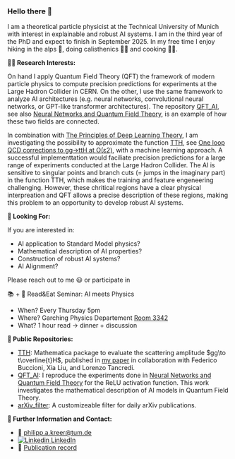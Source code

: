 ### Hello there 👋

I am a theoretical particle physicist at the Technical University of Munich with interest in explainable and robust AI systems. I am in the third year of the PhD and expect to finish in September 2025. In my free time I enjoy hiking in the alps :sunrise_over_mountains:, doing calisthenics :weight_lifting_man: and cooking :man_cook:.

**:scientist: Research Interests:**

On hand I apply Quantum Field Theory (QFT) the framework of modern particle physics to compute precision predictions for experiments at the Large Hadron Collider in CERN. On the other, I use the same framework to analyze AI architectures (e.g. neural networks, convolutional neural networks, or GPT-like transformer architectures). The repository [QFT_AI](https://github.com/p-a-kreer/QFT_AI), see also  [Neural Networks and Quantum Field Theory](https://arxiv.org/pdf/2008.08601.pdf), is an example of how these two fields are connected. 

In combination with [The Principles of Deep Learning Theory](https://arxiv.org/abs/2106.10165), I am investigating the possibility to approximate the function [TTH](https://github.com/p-a-kreer/TTH), see [One loop QCD corrections to gg→ttH at O(ε2)](https://arxiv.org/abs/2312.10015), with a machine learning approach. A successful implementtation would faciliate precision predictions for a large range of experiments conducted at the Large Hadron Collider. The AI is sensitive to singular points and branch cuts (= jumps in the imaginary part) in the function TTH, which makes the training and feature engeneering challenging. However, these chritical regions have a clear physical interpreation and QFT allows a precise description of these regions, making this problem to an opportunity to develop robust AI systems.

**:eyes: Looking For:**

If you are interested in: 

- AI application to Standard Model physics?
- Mathematical description of AI properties? 
- Construction of robust AI systems?
- AI Alignment?

Please reach out to me :smiley: or participate in 

:books: + :taco: Read&Eat Seminar: AI meets Physics 
- When? Every Thursday 5pm
- Where? Garching Physics Departement [Room 3342](https://www.ph.tum.de/about/visit/roomfinder/?room=5101.01.342&language=de)
- What? 1 hour read $\to$ dinner + discussion




**:open_file_folder: Public Repositories:**

- [TTH](https://github.com/p-a-kreer/TTH): Mathematica package to evaluate the scattering amplitude $gg\to t\overline{t}H$, published in [my paper](https://arxiv.org/abs/2312.10015) in collaboration with Federico Buccioni, Xia Liu, and Lorenzo Tancredi.
- [QFT_AI](https://github.com/p-a-kreer/QFT_AI): I reproduce the experiments done in [Neural Networks and Quantum Field Theory](https://arxiv.org/pdf/2008.08601.pdf) for the ReLU activation function. This work investigates the mathematical description of AI models in Quantum Field Theory.
- [arXiv_filter](https://github.com/p-a-kreer/arXiv_filter): A customizeable filter for daily arXiv publications.


**:bust_in_silhouette: Further Information and Contact:**

- :e-mail: philipp.a.kreer@tum.de
- [![Linkedin](https://i.stack.imgur.com/gVE0j.png) LinkedIn](https://www.linkedin.com/in/philipp-alexander-kreer-b25341208/?locale=en_US) 
- :page_with_curl: [Publication record](https://inspirehep.net/authors/1891203)

